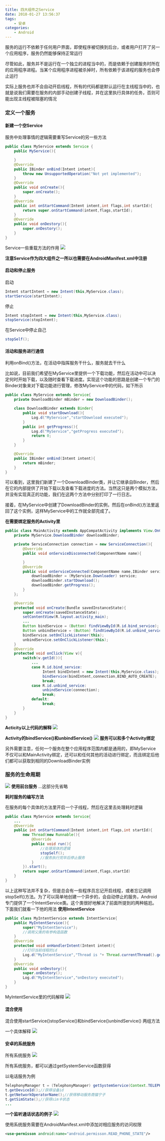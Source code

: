 ```yaml
---
title: 四大组件之Service
date: 2018-01-27 13:56:37
tags:
    - 安卓
categories:
    - Android
---
```

服务的运行不依赖于任何用户界面，即使程序被切换到后台，或者用户打开了另一个应用程序，服务仍然能够保持正常运行

尽管如此，服务并不是运行在一个独立的进程当中的，而是依赖于创建服务时所在的应用程序进程。当某个应用程序进程被杀掉时，所有依赖于该进程的服务也会停止运行

实际上服务也并不会自动开启线程，所有的代码都是默认运行在主线程当中的，也就是说我们需要在服务的内部手动创建子线程，并在这里执行具体的任务，否则可能出现主线程被阻塞的情况

<!--more-->

### 定义一个服务

#### 新建一个空Service
服务中处理事情的逻辑需要重写Service的另一些方法
```java
public class MyService extends Service {
    public MyService(){

    }
    @Override
    public IBinder onBind(Intent intent){
        throw new UnsupportedOperation("Not yet implemented");
    }
    @Override
    public void onCreate(){
        super.onCreate();
    }
    @Override
    public int onStartCommand(Intent intent,int flags,int startId){
        return super.onStartCommand(intent,flags,startId);
    }
    @Override
    public void onDestory(){
        super.onDestory();
    }
}
```
Service一些重载方法的作用
![](https://raw.githubusercontent.com/caistrong/Blog/master/_posts/android-service/serviceClass.png)

**注意Service作为四大组件之一所以也需要在AndroidManifest.xml中注册**

#### 启动和停止服务

启动
```java
Intent startIntent = new Intent(this,MyService.class);
startService(startIntent);
```
停止
```java
Intent stopIntent = new Intent(this,MyService.class);
stopService(stopIntent);
```
在Service中停止自己
```java
stopSelf();
```

#### 活动和服务进行通信

利用onBind()方法，在活动中指挥服务干什么，服务就去干什么

比如说，目前我们希望在MyService里提供一个下载功能，然后在活动中可以决定何时开始下载，以及随时查看下载进度。实现这个功能的思路是创建一个专门的Binder对象来对下载功能进行管理，修改MyService中的代码，如下所示
```java
public class MyService extends Service{
    private DownloadBinder mBinder = new DownloadBinder();

    class DownloadBinder extends Binder{
        public void startDownload(){
            Log.d("MyService","startDownload executed");
        }
        public int getProgress(){
            Log.d("MyService","getProgress executed");
            return 0;
        }
    }

    @Override
    public IBinder onBind(Intent intent){
        return mBinder;
    }
}
```
可以看到，这里我们新建了一个DownloadBinder类，并让它继承自Binder，然后在它的内部提供了开始下载以及查看下载进度的方法。当然这只是两个模拟方法，并没有实现真正的功能，我们在这两个方法中分别打印了一行日志。

接着，在MyService中创建了DownloadBinder的实例，然后在onBind()方法里返回了这个实例，这样MyService中的工作就全部完成了。

**在需要绑定服务的Activity里**

```java
public class MainActivity extends AppCompatActivity implements View.OnClickListener{
    private MyService.DownloadBinder downloadBinder;

    private ServiceConnection connection = new ServiceConnection(){
        @Override
        public void onServiceDisconnected(ComponentName name){

        }
        @Override
        public void onServiceConnected(ComponentName name,IBinder service){
            downloadBinder = (MyService.Downloader) service;
            downloadBinder.startDownload();
            downloadBinder.getProgress();
        }
    };

    @Override
    protected void onCreate(Bundle savedInstanceState){
        super.onCreate(savedInstanceState);
        setContentView(R.layout.activity_main);
        ...
        Button bindService = (Button) findViewById(R.id.bind_service);
        Button unbindService = (Button) findViewById(R.id.unbind_service);
        bindService.setOnClickListener(this);
        unbindService.setOnClickListener(this);
    }
    @Override
    protected void onClick(View v){
        switch(v.getId()){
            ...
            case R.id.bind_service:
                 Intent bindIntent = new Intent(this,MyService.class);
                 bindService(bindIntent,connection,BIND_AUTO_CREATE);
                 break;
            case R.id.unbind_service:
                 unbindService(connection);
                 break;
            default:
                 break;
        }
    }
}
```
**Acticity以上代码的解释**
![](https://raw.githubusercontent.com/caistrong/Blog/master/_posts/activityService.png)

**Activity的bindService()和unbindService()**
![](https://raw.githubusercontent.com/caistrong/Blog/master/_posts/android-service/bindunbind.png)
**服务可以和多个Activity绑定**

另外需要注意，任何一个服务在整个应用程序范围内都是通用的，即MyService不仅可以和MainActivity绑定，还可以和任何其他的活动进行绑定，而且绑定后他们都可以获取到相同的DownloadBinder实例

### 服务的生命周期
![](https://raw.githubusercontent.com/caistrong/Blog/master/_posts/android-service/lifecycle.png)
**使用前台服务**
...这部分先省略

**耗时服务的编写方法**

在服务的每个具体的方法里开启一个子线程，然后在这里去处理耗时逻辑
```java
public class MyService extends Service{
    ...
    @Override
    public int onStartCommand(Intent intent,int flags,int startId){
        new Thread(new Runnable(){
            @Override
            public void run(){
                //处理具体的逻辑
                stopSelf();
                //服务执行完毕后停止服务
            }
        }).start();
        return super.onStartCommand(intent,flags,startId)
    }
}
```

以上这种写法并不复杂，但是总会有一些程序员忘记开启线程，或者忘记调用stopSelf()方法。为了可以简单地创建一个异步的，会自动停止的服务，Android专门提供了一个IntentService类。这个类很好地解决了前面所提到的两种尴尬。下面我们就看一下他的用法
**使用IntentService**

```java
public class MyIntentService extends IntentService{
    public MyIntentService(){
        super("MyIntentService");
        //调用父类的有参构造函数
    }
    @Override
    protected void onHandlerIntent(Intent intent){
        //打印当前线程的id
        Log.d("MyIntentService","Thread is "+ Thread.currentThread().getId());
    }
    @Override
    public void onDestory(){
        super.onDestory();
        Log.d("MyIntentService","onDestory executed");
    }
}
```
MyIntentService里的代码解释
![](https://raw.githubusercontent.com/caistrong/Blog/master/_posts/android-service/intentService.png)
#### 混合使用
混合使用startService()stopService()和bindService()unbindService()
两组方法

一个具体解释
![](https://raw.githubusercontent.com/caistrong/Blog/master/_posts/android-service/mix.png)
#### 安卓的系统服务
所有系统服务
![](https://raw.githubusercontent.com/caistrong/Blog/master/_posts/android-service/sysService.png)

所有系统服务，都可以通过getSystemService函数获得

以电话服务为例
```java
TelephonyManager t = (TelephonyManager) getSystemService(Context.TELEPHONY_SERVICE)
t.getDeviceId();//获得设备id
t.getNetworkOperatorName();//获得移动服务商猫宁子
t.getSimState();//获得sim卡状态
...
```
**一个监听通话状态的例子**
![](https://raw.githubusercontent.com/caistrong/Blog/master/_posts/android-service/phonestate.png")

使用系统服务需要在AndroidManifest.xml中添加对相应服务的访问权限
```xml
<use-permisson android:name="android.permisson.READ_PHONE_STATE"/>
```
